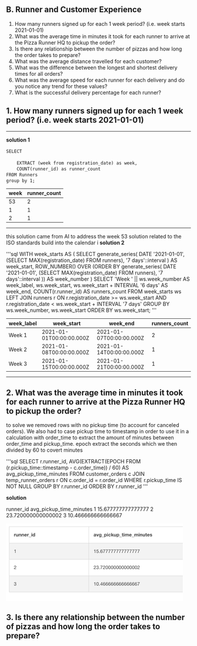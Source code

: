 ## B. Runner and Customer Experience
1. How many runners signed up for each 1 week period? (i.e. week starts 2021-01-01)
2. What was the average time in minutes it took for each runner to arrive at the Pizza Runner HQ to pickup the order?
3. Is there any relationship between the number of pizzas and how long the order takes to prepare?
4. What was the average distance travelled for each customer?
5. What was the difference between the longest and shortest delivery times for all orders?
6. What was the average speed for each runner for each delivery and do you notice any trend for these values?
7. What is the successful delivery percentage for each runner?



## 1. How many runners signed up for each 1 week period? (i.e. week starts 2021-01-01)

---
**solution 1**

    SELECT 
    	
        EXTRACT (week from registration_date) as week,
    	COUNT(runner_id) as runner_count
    FROM Runners
    group by 1;

| week | runner_count |
| ---- | ------------ |
| 53   | 2            |
| 1    | 1            |
| 2    | 1            |

---
this solution came from AI to address the week 53 solution related to the ISO standards build into the calendar i
**solution 2**

'''sql
    WITH week_starts AS (
      SELECT 
        generate_series(
          DATE '2021-01-01',
          (SELECT MAX(registration_date) FROM runners),
          '7 days'::interval
        ) AS week_start,
        ROW_NUMBER() OVER (ORDER BY generate_series(
          DATE '2021-01-01',
          (SELECT MAX(registration_date) FROM runners),
          '7 days'::interval
        )) AS week_number
    )
    SELECT 
      'Week ' || ws.week_number AS week_label,
      ws.week_start,
      ws.week_start + INTERVAL '6 days' AS week_end,
      COUNT(r.runner_id) AS runners_count
    FROM 
      week_starts ws
    LEFT JOIN 
      runners r ON r.registration_date >= ws.week_start 
               AND r.registration_date < ws.week_start + INTERVAL '7 days'
    GROUP BY 
      ws.week_number, ws.week_start
    ORDER BY 
      ws.week_start;
'''

| week_label | week_start               | week_end                 | runners_count |
| ---------- | ------------------------ | ------------------------ | ------------- |
| Week 1     | 2021-01-01T00:00:00.000Z | 2021-01-07T00:00:00.000Z | 2             |
| Week 2     | 2021-01-08T00:00:00.000Z | 2021-01-14T00:00:00.000Z | 1             |
| Week 3     | 2021-01-15T00:00:00.000Z | 2021-01-21T00:00:00.000Z | 1             |

---

## 2. What was the average time in minutes it took for each runner to arrive at the Pizza Runner HQ to pickup the order?

to solve we removed rows with no pickup time (to account for canceled orders). We also had to case pickup time to timestamp in order to use it in a calculation with order_time to extract the amount of minutes between order_time and pickup_time.
epoch extract the seconds which we then divided by 60 to covert minutes

'''sql
SELECT 
    r.runner_id,
    AVG(EXTRACT(EPOCH FROM (r.pickup_time::timestamp - c.order_time)) / 60) AS avg_pickup_time_minutes
FROM 
    customer_orders c
    JOIN temp_runner_orders r ON c.order_id = r.order_id
WHERE 
    r.pickup_time IS NOT NULL
GROUP BY 
    r.runner_id
ORDER BY 
    r.runner_id
'''

**solution**

runner_id	avg_pickup_time_minutes
1	15.677777777777777
2	23.720000000000002
3	10.466666666666667

![alt text](image.png)

## 3. Is there any relationship between the number of pizzas and how long the order takes to prepare?